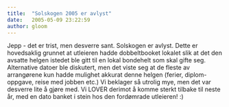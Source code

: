 ```yaml
---
title:  "Solskogen 2005 er avlyst"
date:   2005-05-09 23:22:59
author: gloom
---
```

Jepp - det er trist, men desverre sant. Solskogen er avlyst. Dette er
hovedsaklig grunnet at utleieren hadde dobbeltbooket lokalet slik at det
den avsatte helgen istedet ble gitt til en lokal bondehelt som skal
gifte seg. Alternative datoer ble diskutert, men det viste seg at de
fleste av arrangørene kun hadde mulighet akkurat denne helgen (ferier,
diplom-oppgave, reise med jobben etc.) Vi beklager så utrolig mye, men
det var desverre lite å gjøre med. Vi LOVER derimot å komme sterkt
tilbake til neste år, med en dato banket i stein hos den fordømrade
utleieren! :)

